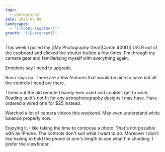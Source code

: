 ```yaml
---
tags:
  - photography
date: 2023-07-09
landscapes:
  - "[[hobby-together]]"
growth: "[[Evergreen]]"
---
```

This week I pulled my [[My Photography Gear|Canon 400D]] DSLR out of the cupboard and clicked the shutter button a few times. I'm through my camera gear and familiarising myself with everything again.

Emotions say I need to upgrade.

Brain says no. There are a few features that would be nice to have but all the controls I need are there.

Threw out the old remote I barely ever used and couldn’t get to work. Reading up it’s not fit for any astrophotography designs I may have. Have ordered a wired one for $25 instead.

Watched a lot of camera videos this weekend. May even understand white balance properly now.

Enjoying it. I like taking the time to compose a photo. That's not possible with an iPhone. The controls don't suit what I want to do. Moreover I don't like having to hold the phone at arm's length to see what I'm shooting. I prefer the viewfinder.
